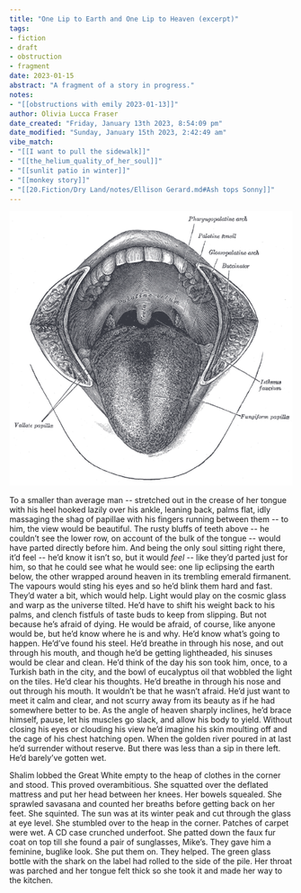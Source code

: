 ```yaml
---
title: "One Lip to Earth and One Lip to Heaven (excerpt)"
tags: 
- fiction
- draft
- obstruction
- fragment
date: 2023-01-15
abstract: "A fragment of a story in progress."
notes:
- "[[obstructions with emily 2023-01-13]]"
author: Olivia Lucca Fraser
date_created: "Friday, January 13th 2023, 8:54:09 pm"
date_modified: "Sunday, January 15th 2023, 2:42:49 am"
vibe_match:
- "[[I want to pull the sidewalk]]"
- "[[the_helium_quality_of_her_soul]]"
- "[[sunlit patio in winter]]"
- "[[monkey story]]"
- "[[20.Fiction/Dry Land/notes/Ellison Gerard.md#Ash tops Sonny]]"
---
```


![mouth](../img/the%20mouth%20cavity%20--%20the%20cheeks%20have%20been%20slit%20transversely%20and%20the%20tongue%20pulled%20forward.png)

To a smaller than average man -- stretched out in the crease of her tongue with his heel hooked lazily over his ankle, leaning back, palms flat, idly massaging the shag of papillae with his fingers running between them -- to him, the view would be beautiful. The rusty bluffs of teeth above -- he couldn’t see the lower row, on account of the bulk of the tongue -- would have parted directly before him. And being the only soul sitting right there, it’d feel -- he’d know it isn’t so, but it would *feel* -- like they’d parted just for him, so that he could see what he would see: one lip eclipsing the earth below, the other wrapped around heaven in its trembling emerald firmanent. The vapours would sting his eyes and so he’d blink them hard and fast. They’d water a bit, which would help. Light would play on the cosmic glass and warp as the universe tilted. He’d have to shift his weight back to his palms, and clench fistfuls of taste buds to keep from slipping. But not because he’s afraid of dying. He would be afraid, of course, like anyone would be, but he’d know where he is and why. He’d know what’s going to happen. He’d’ve found his steel. He’d breathe in through his nose, and out through his mouth, and though he’d be getting lightheaded, his sinuses would be clear and clean. He’d think of the day his son took him, once, to a Turkish bath in the city, and the bowl of eucalyptus oil that wobbled the light on the tiles. He’d clear his thoughts. He’d breathe in through his nose and out through his mouth. It wouldn’t be that he wasn’t afraid. He’d just want to meet it calm and clear, and not scurry away from its beauty as if he had somewhere better to be. As the angle of heaven sharply inclines, he’d brace himself, pause, let his muscles go slack, and allow his body to yield. Without closing his eyes or clouding his view he’d imagine his skin moulting off and the cage of his chest hatching open. When the golden river poured in at last he’d surrender without reserve. But there was less than a sip in there left. He’d barely’ve gotten wet.

Shalim lobbed the Great White empty to the heap of clothes in the corner and stood. This proved overambitious. She squatted over the deflated mattress and put her head between her knees. Her bowels squealed. She sprawled savasana and counted her breaths before getting back on her feet. She squinted. The sun was at its winter peak and cut through the glass at eye level. She stumbled over to the heap in the corner. Patches of carpet were wet. A CD case crunched underfoot. She patted down the faux fur coat on top till she found a pair of sunglasses, Mike’s. They gave him a feminine, buglike look. She put them on. They helped. The green glass bottle with the shark on the label had rolled to the side of the pile. Her throat was parched and her tongue felt thick so she took it and made her way to the kitchen.

<!-- I think it would be interesting if the smaller than average man envisioned turns out to resemble her father, whose funeral she needs to get to today, hungover -->
